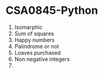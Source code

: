 # CSA0845-Python
1. Isomarphic
2. Sum of squares
3. Happy numbers
4. Palindrome or not
5. Loaves purchased
6. Non negative integers
7. 
